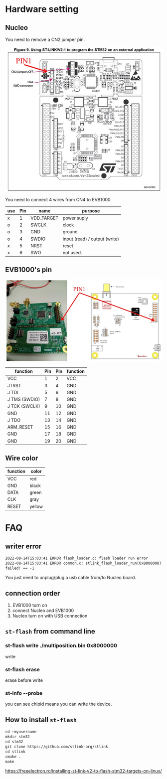 # Hardware setting

## Nucleo

You need to remove a CN2 jumper pin.

![nucleo flash](fig/001_nucleo_flash.jpg)

You need to connect 4 wires from CN4 to EVB1000.

| use | Pin | name       | purpose                       |
|-----|-----|------------|-------------------------------|
| x   | 1   | VDD_TARGET | power suply                   |
| o   | 2   | SWCLK      | clock                         |
| o   | 3   | GND        | ground                        |
| o   | 4   | SWDIO      | input (read) / output (write) |
| x   | 5   | NRST       | reset                         |
| x   | 6   | SWO        | not used.                     |


## EVB1000's pin

![evb1000_flash](fig/002_evb1000_flash.jpg)

| function      | Pin | Pin | function |
|---------------|-----|-----|----------|
| VCC           | 1   | 2   | VCC      |
| JTRST         | 3   | 4   | GND      |
| J TDI         | 5   | 6   | GND      |
| J TMS (SWDIO) | 7   | 8   | GND      |
| J TCK (SWCLK) | 9   | 10  | GND      |
| GND           | 11  | 12  | GND      |
| J TDO         | 13  | 14  | GND      |
| ARM_RESET     | 15  | 16  | GND      |
| GND           | 17  | 18  | GND      |
| GND           | 19  | 20  | GND      |

## Wire color


| function | color  |
|----------|--------|
| VCC      | red    |
| GND      | black  |
| DATA     | green  |
| CLK      | gray   |
| RESET    | yellow |


# FAQ

## writer error

```
2022-08-14T15:03:41 ERROR flash_loader.c: flash loader run error
2022-08-14T15:03:41 ERROR common.c: stlink_flash_loader_run(0x8000000) failed! == -1
```

You just need to unplug/plug a usb cable from/to Nucleo board.

## connection order

1. EVB1000 turn on
2. connect Nucleo and EVB1000
3. Nucleo turn on with USB connection


## `st-flash` from command line

### st-flash write ./multiposition.bin 0x8000000

write

### st-flash erase

erase before write


### st-info --probe

you can see chipid means you can write the device.

## How to install `st-flash` 

```
cd ~myusername
mkdir stm32
cd stm32
git clone https://github.com/stlink-org/stlink
cd stlink
cmake .
make
```
https://freeelectron.ro/installing-st-link-v2-to-flash-stm32-targets-on-linux/
